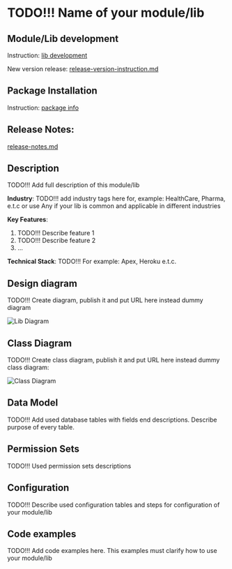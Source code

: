 # TODO!!! Name of your module/lib 

## Module/Lib development

Instruction: [lib development](/doc/ct-lib-development.md)

New version release: [release-version-instruction.md](/doc/release-version-instruction.md)

## Package Installation

Instruction: [package info](/doc/package-info.txt)

## Release Notes:

[release-notes.md](/doc/release-notes.md)

## Description

TODO!!! Add full description of this module/lib

**Industry**: TODO!!! add industry tags here for, example: HealthCare, Pharma, e.t.c or use Any if your lib is common and applicable in different industries 

**Key Features**:
1) TODO!!! Describe feature 1
2) TODO!!! Describe feature 2
3) ...

**Technical Stack**: TODO!!! For example: Apex, Heroku e.t.c.

## Design diagram

TODO!!! Create diagram, publish it and put URL here instead dummy diagram

![Lib Diagram](https://lucid.app/publicSegments/view/d994cc89-96a5-41d5-9d5a-c1980b462563/image.jpeg)

## Class Diagram

TODO!!! Create class diagram, publish it and put URL here instead dummy class diagram:

![Class Diagram](https://lucid.app/publicSegments/view/bedae83e-989e-42f4-a12d-02a5d529396b/image.jpeg)


## Data Model

TODO!!! Add used database tables with fields end descriptions. Describe purpose of every table.


## Permission Sets

TODO!!! Used permission sets descriptions

## Configuration

TODO!!! Describe used configuration tables and steps for configuration of your module/lib

## Code examples

TODO!!! Add code examples here. This examples must clarify how to use your module/lib 
